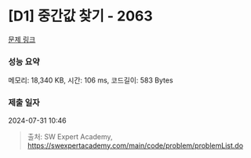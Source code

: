 # [D1] 중간값 찾기 - 2063 

[문제 링크](https://swexpertacademy.com/main/code/problem/problemDetail.do?contestProbId=AV5QPsXKA2UDFAUq) 

### 성능 요약

메모리: 18,340 KB, 시간: 106 ms, 코드길이: 583 Bytes

### 제출 일자

2024-07-31 10:46



> 출처: SW Expert Academy, https://swexpertacademy.com/main/code/problem/problemList.do